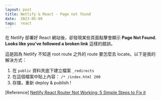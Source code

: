 ```yaml
---
layout: post
title: Netlify & React - Page not found
date:  2023-05-09
tags:  react 
---
```


在 Netlify 部署好 React 網站後，卻發現某些頁面點擊會顯示 **Page Not Found. Looks like you've followed a broken link** 這樣的錯誤。


這是因為 Netlify 不知道 root route 之外的 route 要怎麼去 locate。以下是我的解決方式：
1. 在 `public` 資料夾底下建立檔案 `_redirects`
2. 在這個檔案中貼上內容： `/* /index.html 200`
3. 存擋，重新 deploy & publish !



[Reference]
[Netlify React Router Not Working: 5 Simple Steps to Fix it](https://blog.arnabghosh.me/netlify-react-router-not-working)